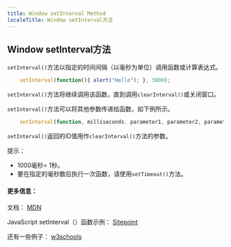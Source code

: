 ```yaml
---
title: Window setInterval Method
localeTitle: Window setInterval方法
---
```

## Window setInterval方法

`setInterval()`方法以指定的时间间隔（以毫秒为单位）调用函数或计算表达式。

```js
    setInterval(function(){ alert("Hello"); }, 3000); 
```

`setInterval()`方法将继续调用该函数，直到调用`clearInterval()`或关闭窗口。

`setInterval()`方法可以将其他参数传递给函数，如下例所示。

```js
    setInterval(function, milliseconds, parameter1, parameter2, parameter3); 
```

`setInterval()`返回的ID值用作`clearInterval()`方法的参数。

提示：

*   1000毫秒= 1秒。
*   要在指定的毫秒数后执行一次函数，请使用`setTimeout()`方法。

#### 更多信息：

文档： [MDN](https://developer.mozilla.org/en-US/docs/Web/API/WindowOrWorkerGlobalScope/setInterval)

JavaScript setInterval（）函数示例： [Sitepoint](https://www.sitepoint.com/setinterval-example/)

还有一些例子： [w3schools](https://www.w3schools.com/jsref/met_win_setinterval.asp)